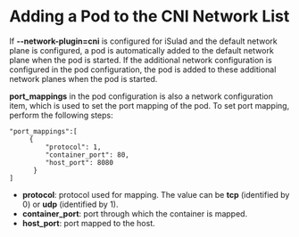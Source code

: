 # Adding a Pod to the CNI Network List<a name="EN-US_TOPIC_0184808074"></a>

If  **--network-plugin=cni**  is configured for iSulad and the default network plane is configured, a pod is automatically added to the default network plane when the pod is started. If the additional network configuration is configured in the pod configuration, the pod is added to these additional network planes when the pod is started.

**port\_mappings**  in the pod configuration is also a network configuration item, which is used to set the port mapping of the pod. To set port mapping, perform the following steps:

```
"port_mappings":[
     { 
         "protocol": 1,
         "container_port": 80,
         "host_port": 8080
      }
]
```

-   **protocol**: protocol used for mapping. The value can be  **tcp**  \(identified by 0\) or  **udp**  \(identified by 1\).
-   **container\_port**: port through which the container is mapped.
-   **host\_port**: port mapped to the host.

